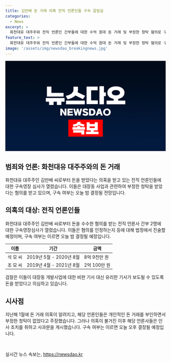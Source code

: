 ```yaml
---
title: 김만배 돈 거래 의혹 전직 언론인들 구속 갈림길
categories:
  - News
excerpt: >
  화천대유 대주주와 전직 언론인 간부들에 대한 수억 원대 돈 거래 및 부정한 청탁 혐의로 구속영장 심사가 진행됐습니다. 언론인들은 대장동 사업과 관련해 우호적인 기사를 작성하거나 불리한 기사를 막아달라는 부정한 청탁을 받았다는 혐의를 받고, 김만배 씨로부터 8억 9천만 원과 2억 100만 원을 각각 받은 것으로 알려졌습니다. 구속 여부는 오늘 오후 결정될 예정입니다.
feature_text: >
  화천대유 대주주와 전직 언론인 간부들에 대한 수억 원대 돈 거래 및 부정한 청탁 혐의로 구속영장 심사가 진행됐습니다. 언론인들은 대장동 사업과 관련해 우호적인 기사를 작성하거나 불리한 기사를 막아달라는 부정한 청탁을 받았다는 혐의를 받고, 김만배 씨로부터 8억 9천만 원과 2억 100만 원을 각각 받은 것으로 알려졌습니다. 구속 여부는 오늘 오후 결정될 예정입니다.
image: '/assets/img/newsdao_breakingnews.jpg'
---
```


<p><img src="/assets/img/newsdao_breakingnews.jpg" alt="cryptoinkorea 속보" /></p>

<h2>범죄와 언론: 화천대유 대주주와의 돈 거래</h2>

<p data-ke-size="size16">화천대유 대주주인 김만배 씨로부터 돈을 받았다는 의혹을 받고 있는 전직 언론인들에 대한 구속영장 심사가 열렸습니다. 이들은 대장동 사업과 관련하여 부정한 청탁을 받았다는 혐의를 받고 있으며, 구속 여부는 오늘 밤 결정될 전망입니다.</p>

<h2>의혹의 대상: 전직 언론인들</h2>

<p data-ke-size="size16">화천대유 대주주인 김만배 씨로부터 돈을 수수한 혐의를 받는 전직 언론사 간부 2명에 대한 구속영장심사가 열렸습니다. 이들은 혐의를 인정하는지 등에 대해 법정에서 진술할 예정이며, 구속 여부는 이르면 오늘 밤 결정될 예정입니다.</p>

<table>
    <thead>
        <tr>
            <th>이름</th>
            <th>기간</th>
            <th>금액</th>
        </tr>
    </thead>
    <tbody>
        <tr>
            <td>석 모 씨</td>
            <td>2019년 5월 - 2020년 8월</td>
            <td>8억 9천만 원</td>
        </tr>
        <tr>
            <td>조 모 씨</td>
            <td>2019년 4월 - 2021년 8월</td>
            <td>2억 100만 원</td>
        </tr>
    </tbody>
</table>

<p data-ke-size="size16">검찰은 이들이 대장동 개발사업에 대한 비판 기사 대신 유리한 기사가 보도될 수 있도록 돈을 받았다고 의심하고 있습니다.</p>

<h2>시사점</h2>

<p data-ke-size="size16">지난해 1월에 돈 거래 의혹이 알려지고, 해당 언론인들은 개인적인 돈 거래를 부인하면서 부정한 청탁이 없었다고 주장했습니다. 그러나 의혹이 불거진 이후 해당 언론사들은 인사 조치를 취하고 사과문을 게시했습니다. 구속 여부는 이르면 오늘 오후 결정될 예정입니다.</p>

<p data-ke-size="size16">&nbsp;</p>
실시간 뉴스 속보는, <a href="https://newsdao.kr" rel="dofollow">https://newsdao.kr</a>


